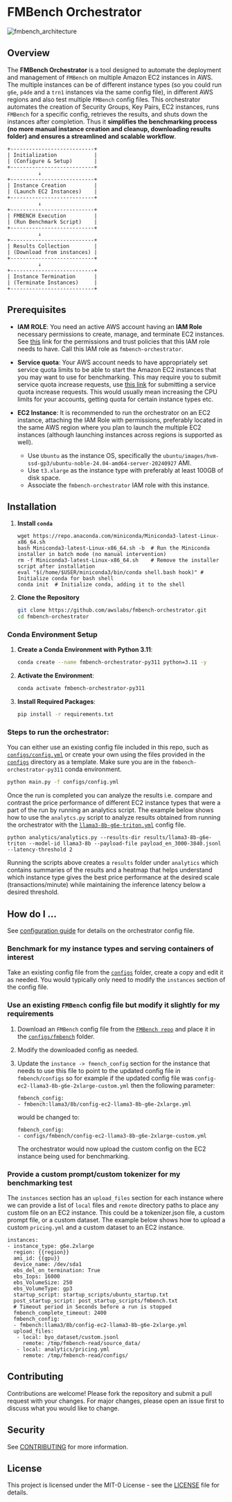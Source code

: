 # FMBench Orchestrator

![fmbench_architecture](docs/img/Fmbench-Orchestrator-Architecture-v1.png)

## Overview

The **FMBench Orchestrator** is a tool designed to automate the deployment and management of `FMBench` on multiple Amazon EC2 instances in AWS. The multiple instances can be of different instance types (so you could run `g6e`, `p4de` and a `trn1` instances via the same config file), in different AWS regions and also test multiple `FMBench` config files. This orchestrator automates the creation of Security Groups, Key Pairs, EC2 instances, runs `FMBench` for a specific config, retrieves the results, and shuts down the instances after completion. Thus it **simplifies the benchmarking process (no more manual instance creation and cleanup, downloading results folder) and ensures a streamlined and scalable workflow**.

```
+---------------------------+
| Initialization            |
| (Configure & Setup)       |
+---------------------------+
          ↓
+---------------------------+
| Instance Creation         |
| (Launch EC2 Instances)    |
+---------------------------+
          ↓
+---------------------------+
| FMBENCH Execution         |
| (Run Benchmark Script)    |
+---------------------------+
          ↓
+---------------------------+
| Results Collection        |
| (Download from instances) |
+---------------------------+
          ↓
+---------------------------+
| Instance Termination      |
| (Terminate Instances)     |
+---------------------------+
```

## Prerequisites

- **IAM ROLE**: You need an active AWS account having an **IAM Role** necessary permissions to create, manage, and terminate EC2 instances. See [this](docs/iam.md) link for the permissions and trust policies that this IAM role needs to have. Call this IAM role as `fmbench-orchestrator`.

    
- **Service quota**: Your AWS account needs to have appropriately set service quota limits to be able to start the Amazon EC2 instances that you may want to use for benchmarking. This may require you to submit service quota increase requests, use [this link](https://docs.aws.amazon.com/servicequotas/latest/userguide/request-quota-increase.html) for submitting a service quota increase requests. This would usually mean increasing the CPU limits for your accounts, getting quota for certain instance types etc.

- **EC2 Instance**: It is recommended to run the orchestrator on an EC2 instance, attaching the IAM Role with permissions, preferably located in the same AWS region where you plan to launch the multiple EC2 instances (although launching instances across regions is supported as well).

    - Use `Ubuntu` as the instance OS, specifically the `ubuntu/images/hvm-ssd-gp3/ubuntu-noble-24.04-amd64-server-20240927` AMI.
    - Use `t3.xlarge` as the instance type with preferably at least 100GB of disk space.
    - Associate the `fmbench-orchestrator` IAM role with this instance.

## Installation

1. **Install `conda`**

    ```{.bash}
    wget https://repo.anaconda.com/miniconda/Miniconda3-latest-Linux-x86_64.sh
    bash Miniconda3-latest-Linux-x86_64.sh -b  # Run the Miniconda installer in batch mode (no manual intervention)
    rm -f Miniconda3-latest-Linux-x86_64.sh    # Remove the installer script after installation
    eval "$(/home/$USER/miniconda3/bin/conda shell.bash hook)" # Initialize conda for bash shell
    conda init  # Initialize conda, adding it to the shell
    ```

1. **Clone the Repository**

    ```bash
    git clone https://github.com/awslabs/fmbench-orchestrator.git
    cd fmbench-orchestrator
    ```

### Conda Environment Setup

1. **Create a Conda Environment with Python 3.11**:

    ```bash
    conda create --name fmbench-orchestrator-py311 python=3.11 -y
    ```

2. **Activate the Environment**:

    ```bash
    conda activate fmbench-orchestrator-py311
    ```

3. **Install Required Packages**:

    ```bash
    pip install -r requirements.txt
    ```

### Steps to run the orchestrator:

You can either use an existing config file included in this repo, such as [`configs/config.yml`](configs/config.yml) or create your own using the files provided in the [`configs`](configs) directory as a template. Make sure you are in the `fmbench-orchestrator-py311` conda environment.

```bash
python main.py -f configs/config.yml
```

Once the run is completed you can analyze the results i.e. compare and contrast the price performance of different EC2 instance types that were a part of the run by running an analytics script. The example below shows how to use the `analytcs.py` script to analyze results obtained from running the orchestrator with the [`llama3-8b-g6e-triton.yml`](configs/llama3/8b/llama3-8b-triton-g6e.yml) config file.

```{.bashrc}
python analytics/analytics.py --results-dir results/llama3-8b-g6e-triton --model-id llama3-8b --payload-file payload_en_3000-3840.jsonl --latency-threshold 2
```

Running the scripts above creates a `results` folder under `analytics` which contains summaries of the results and a heatmap that helps understand which instance type gives the best price performance at the desired scale (transactions/minute) while maintaining the inference latency below a desired threshold.

## How do I ...

See [configuration guide](docs/config_guide.md) for details on the orchestrator config file.

### Benchmark for my instance types and serving containers of interest

Take an existing config file from the [`configs`](configs/) folder, create a copy and edit it as needed. You would typically only need to modify the `instances` section of the config file.

### Use an existing `FMBench` config file but modify it slightly for my requirements

1. Download an `FMBench` config file from the [`FMBench repo`](https://github.com/aws-samples/foundation-model-benchmarking-tool/tree/main/src/fmbench/configs) and place it in the [`configs/fmbench`](./configs/fmbench/) folder.
1. Modify the downloaded config as needed.
1. Update the `instance -> fmench_config` section for the instance that needs to use this file to point to the updated config file in `fmbench/configs` so for example if the updated config file was `config-ec2-llama3-8b-g6e-2xlarge-custom.yml` then the following parameter:

    ```{.bashrc}
    fmbench_config: 
    - fmbench:llama3/8b/config-ec2-llama3-8b-g6e-2xlarge.yml
    ```
      would be changed to:

    ```{.bashrc}
    fmbench_config: 
    - configs/fmbench/config-ec2-llama3-8b-g6e-2xlarge-custom.yml
    ```

    The orchestrator would now upload the custom config on the EC2 instance being used for benchmarking.

### Provide a custom prompt/custom tokenizer for my benchmarking test

The `instances` section has an `upload_files` section for each instance where we can provide a list of `local` files and `remote` directory paths to place any custom file on an EC2 instance. This could be a tokenizer.json file, a custom prompt file, or a custom dataset. The example below shows how to upload a custom `pricing.yml` and a custom dataset to an EC2 instance.

```{.bashrc}
instances:
- instance_type: g6e.2xlarge
  region: {{region}}
  ami_id: {{gpu}}
  device_name: /dev/sda1
  ebs_del_on_termination: True
  ebs_Iops: 16000
  ebs_VolumeSize: 250
  ebs_VolumeType: gp3
  startup_script: startup_scripts/ubuntu_startup.txt
  post_startup_script: post_startup_scripts/fmbench.txt
  # Timeout period in Seconds before a run is stopped
  fmbench_complete_timeout: 2400
  fmbench_config: 
  - fmbench:llama3/8b/config-ec2-llama3-8b-g6e-2xlarge.yml
  upload_files:
   - local: byo_dataset/custom.jsonl
     remote: /tmp/fmbench-read/source_data/
   - local: analytics/pricing.yml
     remote: /tmp/fmbench-read/configs/
```


## Contributing
Contributions are welcome! Please fork the repository and submit a pull request with your changes. For major changes, please open an issue first to discuss what you would like to change.


## Security

See [CONTRIBUTING](CONTRIBUTING.md#security-issue-notifications) for more information.

## License

This project is licensed under the MIT-0 License - see the [LICENSE](LICENSE) file for details.


